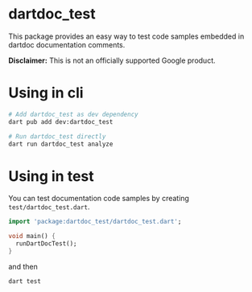 # dartdoc_test

This package provides an easy way to test code samples embedded in dartdoc
documentation comments.

**Disclaimer:** This is not an officially supported Google product.

# Using in cli

```bash
# Add dartdoc_test as dev dependency
dart pub add dev:dartdoc_test

# Run dartdoc_test directly
dart run dartdoc_test analyze
```

# Using in test

You can test documentation code samples by creating `test/dartdoc_test.dart`.

```dart
import 'package:dartdoc_test/dartdoc_test.dart';

void main() {
  runDartDocTest();
}

```

and then

```bash
dart test
```
